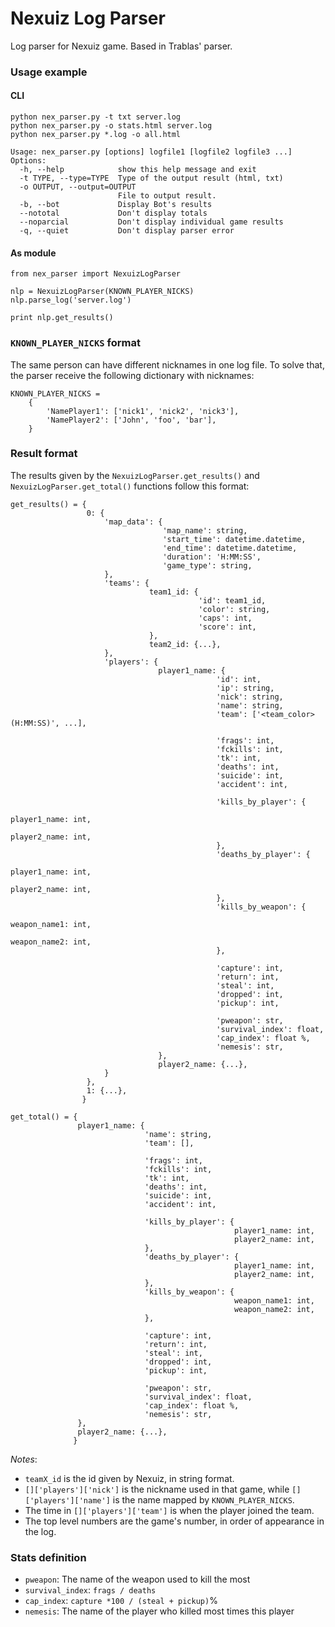 Nexuiz Log Parser
=================

Log parser for Nexuiz game.
Based in Trablas' parser.

### Usage example

#### CLI
    python nex_parser.py -t txt server.log
    python nex_parser.py -o stats.html server.log
    python nex_parser.py *.log -o all.html

    Usage: nex_parser.py [options] logfile1 [logfile2 logfile3 ...]
    Options:
      -h, --help            show this help message and exit
      -t TYPE, --type=TYPE  Type of the output result (html, txt)
      -o OUTPUT, --output=OUTPUT
                            File to output result.
      -b, --bot             Display Bot's results
      --nototal             Don't display totals
      --noparcial           Don't display individual game results
      -q, --quiet           Don't display parser error



#### As module
    from nex_parser import NexuizLogParser

    nlp = NexuizLogParser(KNOWN_PLAYER_NICKS)
    nlp.parse_log('server.log')

    print nlp.get_results()

### `KNOWN_PLAYER_NICKS` format
The same person can have different nicknames in one log file. To solve that, the parser receive the following dictionary with nicknames:

    KNOWN_PLAYER_NICKS =
        {
            'NamePlayer1': ['nick1', 'nick2', 'nick3'],
            'NamePlayer2': ['John', 'foo', 'bar'],
        }

### Result format
The results given by the `NexuizLogParser.get_results()` and `NexuizLogParser.get_total()` functions follow this format:

    get_results() = {
                     0: {
                         'map_data': {
                                      'map_name': string,
                                      'start_time': datetime.datetime,
                                      'end_time': datetime.datetime,
                                      'duration': 'H:MM:SS',
                                      'game_type': string,
                         },
                         'teams': {
                                   team1_id: {
                                              'id': team1_id,
                                              'color': string,
                                              'caps': int,
                                              'score': int,
                                   },
                                   team2_id: {...},
                         },
                         'players': {
                                     player1_name: {
                                                  'id': int,
                                                  'ip': string,
                                                  'nick': string,
                                                  'name': string,
                                                  'team': ['<team_color> (H:MM:SS)', ...],

                                                  'frags': int,
                                                  'fckills': int,
                                                  'tk': int,
                                                  'deaths': int,
                                                  'suicide': int,
                                                  'accident': int,

                                                  'kills_by_player': {
                                                                      player1_name: int,
                                                                      player2_name: int,
                                                  },
                                                  'deaths_by_player': {
                                                                      player1_name: int,
                                                                      player2_name: int,
                                                  },
                                                  'kills_by_weapon': {
                                                                      weapon_name1: int,
                                                                      weapon_name2: int,
                                                  },

                                                  'capture': int,
                                                  'return': int,
                                                  'steal': int,
                                                  'dropped': int,
                                                  'pickup': int,

                                                  'pweapon': str,
                                                  'survival_index': float,
                                                  'cap_index': float %,
                                                  'nemesis': str,
                                     },
                                     player2_name: {...},
                         }
                     },
                     1: {...},
                    }

    get_total() = {
                   player1_name: {
                                  'name': string,
                                  'team': [],

                                  'frags': int,
                                  'fckills': int,
                                  'tk': int,
                                  'deaths': int,
                                  'suicide': int,
                                  'accident': int,

                                  'kills_by_player': {
                                                      player1_name: int,
                                                      player2_name: int,
                                  },
                                  'deaths_by_player': {
                                                      player1_name: int,
                                                      player2_name: int,
                                  },
                                  'kills_by_weapon': {
                                                      weapon_name1: int,
                                                      weapon_name2: int,
                                  },

                                  'capture': int,
                                  'return': int,
                                  'steal': int,
                                  'dropped': int,
                                  'pickup': int,

                                  'pweapon': str,
                                  'survival_index': float,
                                  'cap_index': float %,
                                  'nemesis': str,
                   },
                   player2_name: {...},
                  }

*Notes*:

- `teamX_id` is the id given by Nexuiz, in string format.
- `[]['players']['nick']` is the nickname used in that game, while `[]['players']['name']` is the name mapped by `KNOWN_PLAYER_NICKS`.
- The time in `[]['players']['team']` is when the player joined the team.
- The top level numbers are the game's number, in order of appearance in the log.

### Stats definition

- `pweapon`: The name of the weapon used to kill the most
- `survival_index`: `frags / deaths`
- `cap_index`: `capture *100 / (steal + pickup)`%
- `nemesis`: The name of the player who killed most times this player